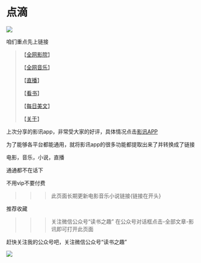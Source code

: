 # 点滴
![](https://github.com/fangsxin/dushu/blob/master/img/%E6%A0%87%E9%A2%98.png?raw=true)

咱们重点先上链接


> 【[全网影院](https://github.com/fangsxin/dushu/blob/master/%E5%BD%B1%E8%AE%AF/%E5%85%A8%E7%BD%91%E5%BD%B1%E9%99%A2/README.md)】
>
> 【[全网音乐](https://github.com/fangsxin/dushu/blob/master/%E5%BD%B1%E8%AE%AF/%E5%85%A8%E7%BD%91%E9%9F%B3%E4%B9%90/README.md)】
>
> 【[直播](https://github.com/fangsxin/dushu/blob/master/%E5%BD%B1%E8%AE%AF/%E7%9B%B4%E6%92%AD/README.md)】
>
> 【[看书](https://github.com/fangsxin/dushu/blob/master/%E5%BD%B1%E8%AE%AF/%E7%9C%8B%E4%B9%A6/README.md)】
>
> 【[每日美文](http://t.cn/EcJ0V9r)】
>
> 【[关于](https://mp.weixin.qq.com/s/8873ZXHF6NTy-aT9ObE7sA)】


<u></u>

上次分享的影讯app，非常受大家的好评，具体情况点击[影讯APP](https://mp.weixin.qq.com/s/lpwQj5-spAtFf5ice2USYg)

为了能够各平台都能通用，就将影讯app的很多功能都提取出来了并转换成了链接
>>>


电影，音乐，小说，直播

通通都不在话下

不用vip不要付费

>>>此页面长期更新电影音乐小说链接{链接在开头}

推荐收藏

>>>关注微信公众号“读书之趣”
在公众号对话框点击-全部文章-影讯即可打开此页面


赶快关注我的公众号吧，关注微信公众号“读书之趣”

![](https://github.com/fangsxin/dushu/blob/master/img/%E5%BE%AE%E4%BF%A1%E4%BA%8C%E7%BB%B4%E7%A0%81%E5%85%B3%E6%B3%A8.png?raw=true)
